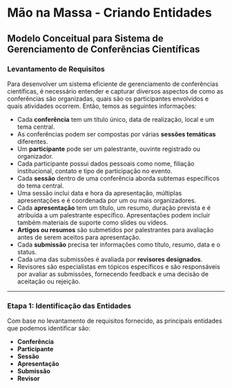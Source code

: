 # Mão na Massa - Criando Entidades

## Modelo Conceitual para Sistema de Gerenciamento de Conferências Científicas

### Levantamento de Requisitos

Para desenvolver um sistema eficiente de gerenciamento de conferências científicas, é necessário entender e capturar diversos aspectos de como as conferências são organizadas, quais são os participantes envolvidos e quais atividades ocorrem. Então, temos as seguintes informações:

- Cada **conferência** tem um título único, data de realização, local e um tema central.
- As conferências podem ser compostas por várias **sessões temáticas** diferentes.
- Um **participante** pode ser um palestrante, ouvinte registrado ou organizador.
- Cada participante possui dados pessoais como nome, filiação institucional, contato e tipo de participação no evento.
- Cada **sessão** dentro de uma conferência aborda subtemas específicos do tema central.
- Uma sessão inclui data e hora da apresentação, múltiplas apresentações e é coordenada por um ou mais organizadores.
- Cada **apresentação** tem um título, um resumo, duração prevista e é atribuída a um palestrante específico. Apresentações podem incluir também materiais de suporte como slides ou vídeos.
- **Artigos ou resumos** são submetidos por palestrantes para avaliação antes de serem aceitos para apresentação.
- Cada **submissão** precisa ter informações como título, resumo, data e o status.
- Cada uma das submissões é avaliada por **revisores designados**.
- Revisores são especialistas em tópicos específicos e são responsáveis por avaliar as submissões, fornecendo feedback e uma decisão de aceitação ou rejeição.

---

### Etapa 1: Identificação das Entidades

Com base no levantamento de requisitos fornecido, as principais entidades que podemos identificar são:

- **Conferência**
- **Participante**
- **Sessão**
- **Apresentação**
- **Submissão**
- **Revisor**

